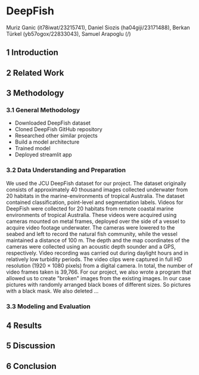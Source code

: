 # DeepFish

Muriz Ganic (it78iwat/23215741), Daniel Siozis (ha04giji/23171488), Berkan Türkel (yb57ogox/22833043), Samuel Arapoglu (/) 

## 1 Introduction

## 2 Related Work

## 3 Methodology
### 3.1 General Methodology
- Downloaded DeepFish dataset 
- Cloned DeepFish GitHub repository
- Researched other similar projects
- Build a model architecture 
- Trained model
- Deployed streamlit app

### 3.2 Data Understanding and Preparation
We used the JCU DeepFish dataset for our project.
The dataset originally consists of approximately 40 thousand images collected underwater from 20 habitats in the marine-environments of tropical Australia. The dataset contained classification, point-level and segmentation labels. Videos for DeepFish were collected for 20 habitats from remote coastal marine environments of tropical Australia. These videos were acquired using cameras mounted on metal frames, deployed over the side of a vessel to acquire video footage underwater. The cameras were lowered to the seabed and left to record the natural fish community, while the vessel maintained a distance of 100 m. The depth and the map coordinates of the cameras were collected using an acoustic depth sounder and a GPS, respectively. Video recording was carried out during daylight hours and in relatively low turbidity periods. The video clips were captured in full HD resolution (1920 × 1080 pixels) from a digital camera. In total, the number of video frames taken is 39,766.
For our project, we also wrote a program that allowed us to create "broken" images from the existing images. In our case pictures with randomly arranged black boxes of different sizes. So pictures with a black mask. We also deleted …
### 3.3 Modeling and Evaluation

## 4 Results

## 5 Discussion

## 6 Conclusion

